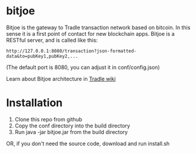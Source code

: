 bitjoe
======

Bitjoe is the gateway to Tradle transaction network based on bitcoin. In this sense it is a first point of contact for new blockchain apps. Bitjoe is a RESTful server, and is called like this:

`http://127.0.0.1:8080/transaction?json-formatted-data&to=pubKey1,pubKey2,...`

(The default port is 8080, you can adjust it in conf/config.json)

Learn about Bitjoe architecture in [Tradle wiki](https://github.com/urbien/Tradle/wiki)

Installation
============

1. Clone this repo from github
2. Copy the conf directory into the build directory
3. Run java -jar bitjoe.jar from the build directory

OR, if you don't need the source code, download and run install.sh
